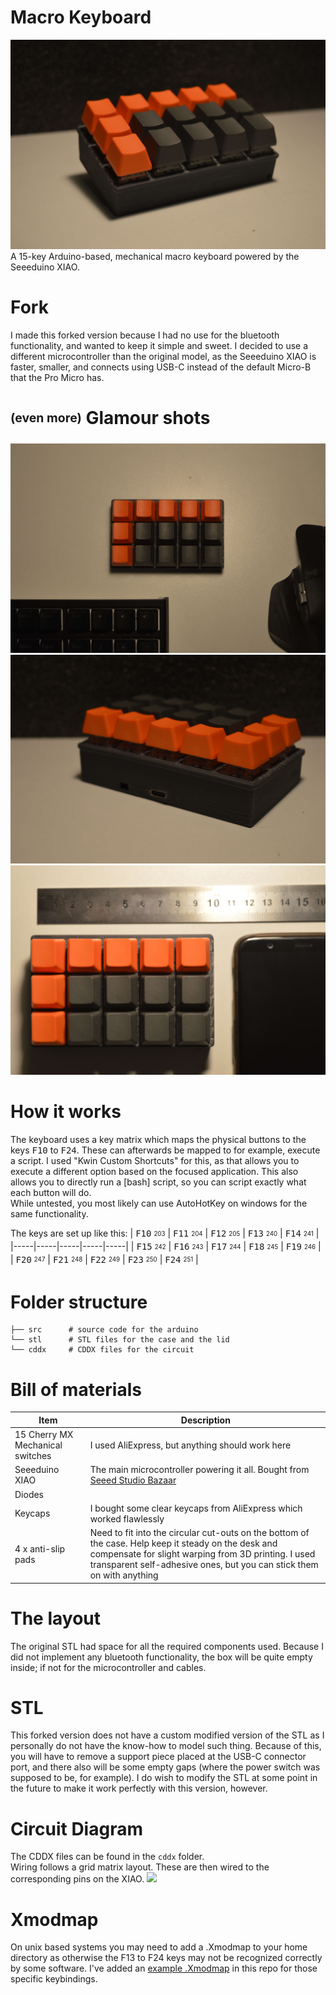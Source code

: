 # Macro Keyboard
[![](/.media/final1.min.jpg)](/.media/final1.jpg)
A 15-key Arduino-based, mechanical macro keyboard powered by the Seeeduino XIAO.

# Fork
I made this forked version because I had no use for the bluetooth functionality, and wanted to keep it simple and sweet. I decided to use a different microcontroller than the original model, as the Seeeduino XIAO is faster, smaller, and connects using USB-C instead of the default Micro-B that the Pro Micro has.
# <sub><sup>(even more)</sup></sub> Glamour shots
[![](/.media/final2.min.jpg)](/.media/final2.jpg)
[![](/.media/final3.min.jpg)](/.media/final3.jpg)
[![](/.media/final4.min.jpg)](/.media/final4.jpg)

# How it works
The keyboard uses a key matrix which maps the physical buttons to the keys <kbd>F10</kbd> to <kbd>F24</kbd>. These can afterwards be mapped to for example, execute a script. I used "Kwin Custom Shortcuts" for this, as that allows you to execute a different option based on the focused application. This also allows you to directly run a [bash] script, so you can script exactly what each button will do.  
While untested, you most likely can use AutoHotKey on windows for the same functionality.

The keys are set up like this:
| <kbd>F10</kbd> <sub><sup>203</sup></sub> | <kbd>F11</kbd> <sub><sup>204</sup></sub> | <kbd>F12</kbd> <sub><sup>205</sup></sub> | <kbd>F13</kbd> <sub><sup>240</sup></sub> | <kbd>F14</kbd> <sub><sup>241</sup></sub> |
|-----|-----|-----|-----|-----|
| <kbd>F15</kbd> <sub><sup>242</sup></sub> | <kbd>F16</kbd> <sub><sup>243</sup></sub> | <kbd>F17</kbd> <sub><sup>244</sup></sub> | <kbd>F18</kbd> <sub><sup>245</sup></sub> | <kbd>F19</kbd> <sub><sup>246</sup></sub> |
| <kbd>F20</kbd> <sub><sup>247</sup></sub> | <kbd>F21</kbd> <sub><sup>248</sup></sub> | <kbd>F22</kbd> <sub><sup>249</sup></sub> | <kbd>F23</kbd> <sub><sup>250</sup></sub> | <kbd>F24</kbd> <sub><sup>251</sup></sub> |

# Folder structure
```
├── src      # source code for the arduino
└── stl      # STL files for the case and the lid
└── cddx     # CDDX files for the circuit
```

# Bill of materials
| Item | Description |
| ------ | ------ |
| 15 Cherry MX Mechanical switches | I used AliExpress, but anything should work here |
| Seeeduino XIAO | The main microcontroller powering it all. Bought from [Seeed Studio Bazaar](https://www.seeedstudio.com/Seeeduino-XIAO-Arduino-Microcontroller-SAMD21-Cortex-M0+-p-4426.html) |
| Diodes | |
| Keycaps | I bought some clear keycaps from AliExpress which worked flawlessly |
| 4 x anti-slip pads | Need to fit into the circular cut-outs on the bottom of the case. Help keep it steady on the desk and compensate for slight warping from 3D printing. I used transparent self-adhesive ones, but you can stick them on with anything |

# The layout
The original STL had space for all the required components used. Because I did not implement any bluetooth functionality, the box will be quite empty inside; if not for the microcontroller and cables.  

# STL
This forked version does not have a custom modified version of the STL as I personally do not have the know-how to model such thing. Because of this, you will have to remove a support piece placed at the USB-C connector port, and there also will be some empty gaps (where the power switch was supposed to be, for example). I do wish to modify the STL at some point in the future to make it work perfectly with this version, however.

# Circuit Diagram
The CDDX files can be found in the `cddx` folder.  
Wiring follows a grid matrix layout. These are then wired to the corresponding pins on the XIAO.
![](.media/circuit.svg)

# Xmodmap
On unix based systems you may need to add a .Xmodmap to your home directory as otherwise the F13 to F24 keys may not be recognized correctly by some software. I've added an [example .Xmodmap](.Xmodmap) in this repo for those specific keybindings.